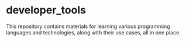 # developer_tools
This repository contains materials for learning various programming languages and technologies, along with their use cases, all in one place.
